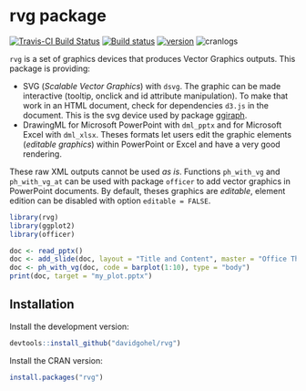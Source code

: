 rvg package
================

[![Travis-CI Build Status](https://travis-ci.org/davidgohel/rvg.svg?branch=master)](https://travis-ci.org/davidgohel/rvg) [![Build status](https://ci.appveyor.com/api/projects/status/github/davidgohel/rvg?branch=master)](https://ci.appveyor.com/project/davidgohel/rvg/branch/master) [![version](http://www.r-pkg.org/badges/version/rvg)](http://www.r-pkg.org/pkg/rvg) ![cranlogs](http://cranlogs.r-pkg.org./badges/rvg)

`rvg` is a set of graphics devices that produces Vector Graphics outputs. This package is providing:

-   SVG (*Scalable Vector Graphics*) with `dsvg`. The graphic can be made interactive (tooltip, onclick and id attribute manipulation). To make that work in an HTML document, check for dependencies `d3.js` in the document. This is the svg device used by package [ggiraph](https://davidgohel.github.io/ggiraph).
-   DrawingML for Microsoft PowerPoint with `dml_pptx` and for Microsoft Excel with `dml_xlsx`. Theses formats let users edit the graphic elements (*editable graphics*) within PowerPoint or Excel and have a very good rendering.

These raw XML outputs cannot be used *as is*. Functions `ph_with_vg` and `ph_with_vg_at` can be used with package `officer` to add vector graphics in PowerPoint documents. By default, theses graphics are *editable*, element edition can be disabled with option `editable = FALSE`.

``` r
library(rvg)
library(ggplot2)
library(officer)

doc <- read_pptx()
doc <- add_slide(doc, layout = "Title and Content", master = "Office Theme")
doc <- ph_with_vg(doc, code = barplot(1:10), type = "body")
print(doc, target = "my_plot.pptx")
```

Installation
------------

Install the development version:

``` r
devtools::install_github("davidgohel/rvg")
```

Install the CRAN version:

``` r
install.packages("rvg")
```
